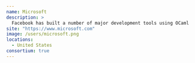 ```yaml
---
name: Microsoft
description: > 
  Facebook has built a number of major development tools using OCaml
site: "https://www.microsoft.com"
image: /users/microsoft.png
locations: 
  - United States
consortium: true
---
```


